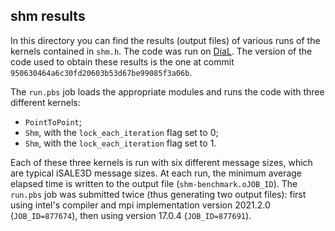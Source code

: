 ## shm results

In this directory you can find the results (output files) of various runs of the
kernels contained in `shm.h`. The code was run on [DiaL](https://www2.le.ac.uk/offices/itservices/ithelp/services/hpc/dirac).
The version of the code used to obtain these results is the one at commit
`950630464a6c30fd20603b53d67be99085f3a06b`.

The `run.pbs` job loads the appropriate modules and runs the code with three different kernels:
- `PointToPoint`;
- `Shm`, with the `lock_each_iteration` flag set to 0;
- `Shm`, with the `lock_each_iteration` flag set to 1.

Each of these three kernels is run with six different message sizes, which are 
typical iSALE3D message sizes.
At each run, the minimum average elapsed time is written to the output file (`shm-benchmark.oJOB_ID`). 
The `run.pbs` job was submitted twice (thus generating two output files): first using intel's compiler
and mpi implementation version 2021.2.0 (`JOB_ID=877674`), then using version 17.0.4 (`JOB_ID=877691`).
